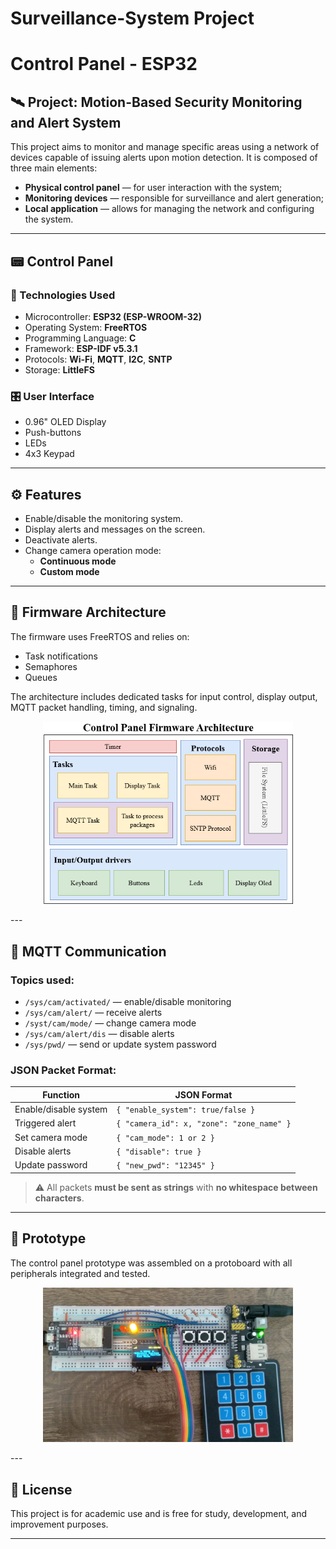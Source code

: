 # Surveillance-System Project
# Control Panel - ESP32

## 🛰️ Project: Motion-Based Security Monitoring and Alert System

This project aims to monitor and manage specific areas using a network of devices capable of issuing alerts upon motion detection. It is composed of three main elements:

- **Physical control panel** — for user interaction with the system;
- **Monitoring devices** — responsible for surveillance and alert generation;
- **Local application** — allows for managing the network and configuring the system.

---

## 📟 Control Panel

### 🧠 Technologies Used

- Microcontroller: **ESP32 (ESP-WROOM-32)**
- Operating System: **FreeRTOS**
- Programming Language: **C**
- Framework: **ESP-IDF v5.3.1**
- Protocols: **Wi-Fi**, **MQTT**, **I2C**, **SNTP**
- Storage: **LittleFS**

### 🎛️ User Interface

- 0.96" OLED Display
- Push-buttons
- LEDs
- 4x3 Keypad

---

## ⚙️ Features

- Enable/disable the monitoring system.
- Display alerts and messages on the screen.
- Deactivate alerts.
- Change camera operation mode:
  - **Continuous mode**
  - **Custom mode**

---

## 🧩 Firmware Architecture

The firmware uses FreeRTOS and relies on:

- Task notifications
- Semaphores
- Queues

The architecture includes dedicated tasks for input control, display output, MQTT packet handling, timing, and signaling.

<p align="center">
  <img src="Control_Panel/images/control_painel_architecture.png" alt="Firmware Architecture" width="400"/>
</p>
---

## 📡 MQTT Communication

### Topics used:

- `/sys/cam/activated/` — enable/disable monitoring
- `/sys/cam/alert/` — receive alerts
- `/syst/cam/mode/` — change camera mode
- `/sys/cam/alert/dis` — disable alerts
- `/sys/pwd/` — send or update system password

### JSON Packet Format:

| Function                           | JSON Format                                            |
|-----------------------------------|--------------------------------------------------------|
| Enable/disable system             | `{ "enable_system": true/false }`                     |
| Triggered alert                   | `{ "camera_id": x, "zone": "zone_name" }`             |
| Set camera mode                   | `{ "cam_mode": 1 or 2 }`                              |
| Disable alerts                    | `{ "disable": true }`                                 |
| Update password                   | `{ "new_pwd": "12345" }`                              |

> ⚠️ All packets **must be sent as strings** with **no whitespace between characters**.

---

## 🧪 Prototype

The control panel prototype was assembled on a protoboard with all peripherals integrated and tested.

<p align="center">
  <img src="Control_Panel/images/prototype_v1.0.jpeg" alt="Control Panel Prototype" width="400"/>
</p>
---

## 📄 License

This project is for academic use and is free for study, development, and improvement purposes.

---

